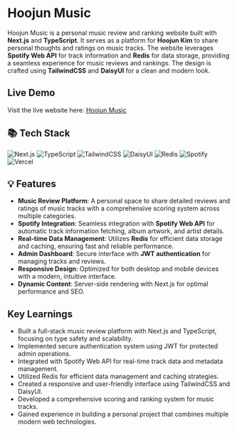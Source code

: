 # Hoojun Music

Hoojun Music is a personal music review and ranking website built with **Next.js** and **TypeScript**. It serves as a platform for **Hoojun Kim** to share personal thoughts and ratings on music tracks. The website leverages **Spotify Web API** for track information and **Redis** for data storage, providing a seamless experience for music reviews and rankings. The design is crafted using **TailwindCSS** and **DaisyUI** for a clean and modern look.

## Live Demo

Visit the live website here: [Hoojun Music](https://music.hoojun.kim)

## 📚 Tech Stack

![Next.js](https://img.shields.io/badge/Next.js-000000?style=for-the-badge&logo=next.js&logoColor=white)
![TypeScript](https://img.shields.io/badge/TypeScript-3178C6?style=for-the-badge&logo=typescript&logoColor=white)
![TailwindCSS](https://img.shields.io/badge/TailwindCSS-06B6D4?style=for-the-badge&logo=tailwindcss&logoColor=white)
![DaisyUI](https://img.shields.io/badge/DaisyUI-5A0EF8?style=for-the-badge&logo=daisyui&logoColor=white)
![Redis](https://img.shields.io/badge/Redis-DC382D?style=for-the-badge&logo=redis&logoColor=white)
![Spotify](https://img.shields.io/badge/Spotify-1DB954?style=for-the-badge&logo=spotify&logoColor=white)
![Vercel](https://img.shields.io/badge/Vercel-000000?style=for-the-badge&logo=vercel&logoColor=white)

## 💡 Features

- **Music Review Platform**: A personal space to share detailed reviews and ratings of music tracks with a comprehensive scoring system across multiple categories.
- **Spotify Integration**: Seamless integration with **Spotify Web API** for automatic track information fetching, album artwork, and artist details.
- **Real-time Data Management**: Utilizes **Redis** for efficient data storage and caching, ensuring fast and reliable performance.
- **Admin Dashboard**: Secure interface with **JWT authentication** for managing tracks and reviews.
- **Responsive Design**: Optimized for both desktop and mobile devices with a modern, intuitive interface.
- **Dynamic Content**: Server-side rendering with Next.js for optimal performance and SEO.

## Key Learnings

- Built a full-stack music review platform with Next.js and TypeScript, focusing on type safety and scalability.
- Implemented secure authentication system using JWT for protected admin operations.
- Integrated with Spotify Web API for real-time track data and metadata management.
- Utilized Redis for efficient data management and caching strategies.
- Created a responsive and user-friendly interface using TailwindCSS and DaisyUI.
- Developed a comprehensive scoring and ranking system for music tracks.
- Gained experience in building a personal project that combines multiple modern web technologies.
